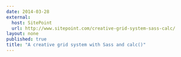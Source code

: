 ```yaml
---
date: 2014-03-28
external: 
  host: SitePoint
  url: http://www.sitepoint.com/creative-grid-system-sass-calc/
layout: none
published: true
title: "A creative grid system with Sass and calc()"
---
```

